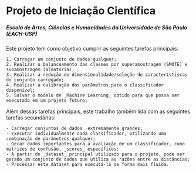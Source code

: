 # Projeto de Iniciação Científica
##### Escola de Artes, Ciências e Humanidades da Universidade de São Paulo (EACH-USP)

Este projeto tem como objetivo cumprir as seguintes tarefas principais:
~~~
1. Carregar um conjunto de dados qualquer;
2. Realizar o balanceamento das classes por superamostragem (SMOTE) e subamostragem (aleatoria);
3. Realizar a redução de dimensionalidade/seleção de característiscas do conjunto carregado;
4. Realizar a calibração dos parâmetros para o classificador disponível;
5. Salvar o modelo de _Machine Learning_ obtido para que possa ser executado em um projeto futuro;
~~~
Além dessas tarefas principais, este trabalho também lida com as seguintes tarefas secundárias:
~~~
- Carregar conjuntos de dados  extremamente grandes;
- Executar individualmente cada classificador, utilizando uma combinação de parâmetros qualquer;
- Gerar dados importantes para a avaliação de um classificador, como matrizes de confusão, _scores_ específicos;
- A partir do _dataset_ principal utilizado para o projeto, pode ser gerado um conjunto de dados que utiliza as razões entre as distâncias;
- Processar este dataset para executá-lo de forma mais fluída.
~~~
